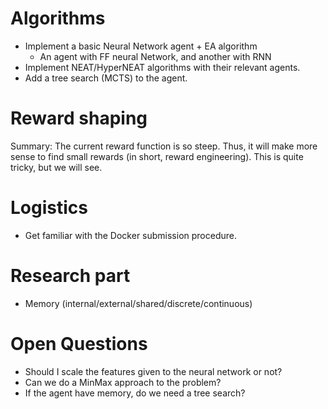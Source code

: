 # Algorithms

* Implement a basic Neural Network agent + EA algorithm
  * An agent with FF neural Network, and another with RNN
* Implement NEAT/HyperNEAT algorithms with their relevant agents.
* Add a tree search (MCTS) to the agent.

# Reward shaping
Summary: The current reward function is so steep. Thus, it will make more sense to find small rewards (in short, reward engineering). This is quite tricky, but we will see.

# Logistics
* Get familiar with the Docker submission procedure.

# Research part
* Memory (internal/external/shared/discrete/continuous)

# Open Questions
* Should I scale the features given to the neural network or not?
* Can we do a MinMax approach to the problem?
* If the agent have memory, do we need a tree search?
